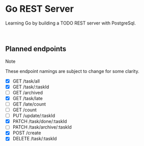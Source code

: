 # Go REST Server

Learning Go by building a TODO REST server with PostgreSql.

<br>

## Planned endpoints

> [!NOTE]
> These endpoint namings are subject to change for some clarity.

* [x] GET /task/all
* [x] GET /task/:taskId
* [ ] GET /archived
* [x] GET /task/late
* [ ] GET /late/count
* [ ] GET /count
* [ ] PUT /update/:taskId
* [x] PATCH /task/done/:taskId
* [ ] PATCH /task/archive/:taskId
* [x] POST /create
* [x] DELETE /task/:taskId
